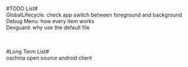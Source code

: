 #TODO List#
<br>GlobalLifecycle: check app switch between foreground and background
<br>Debug Menu: how every item works
<br>Dexguard: why use the default file


<br><br>
#Long Term List#
<br> oschina open source android client

